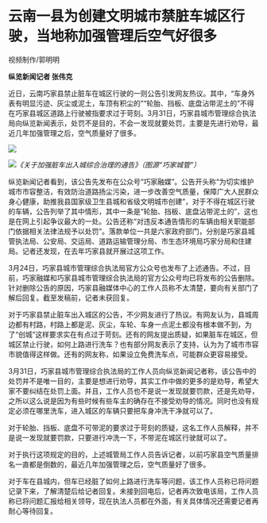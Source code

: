 # 云南一县为创建文明城市禁脏车城区行驶，当地称加强管理后空气好很多

视频制作/郭明明

**纵览新闻记者 张伟克**

近日，云南巧家县禁止脏车在城区行驶的一则公告引发网友热议。其中，“车身外表有明显污迹、灰尘或泥土，车顶有积尘的”“轮胎、挡板、底盘沾带泥土的”不得在巧家县城区道路上行驶被指要求过于苛刻。3月31日，巧家县城市管理综合执法局向纵览新闻表示，处罚不是目的，不会一发现就要处罚，主要是先进行劝导，最近几年加强管理之后，空气质量好了很多。

![](https://inews.gtimg.com/news_bt/OfYWmylPRISG6TKHmBi9XSVyGMTgN-enMu3QFffT6-UUAAA/1000)

![](https://inews.gtimg.com/news_bt/Oooqyhw9C1M5GYKTHNvj_ZGhlkoWiY6CU0XoDobAMSdkAAA/1000)_《关于加强脏车出入城综合治理的通告》（图源“巧家城管”）_

纵览新闻记者看到，该公告先发布在公众号“巧家融媒”。公告开头称“为切实维护城市市容整洁，有效防治道路扬尘污染，进一步改善空气质量，保障广大人民群众身心健康，助推我县国家级卫生县城和省级文明城市创建”，对于不得在城区行驶的车辆，公告列举了其中情形，其中一条是“轮胎、挡板、底盘沾带泥土的”，这也是在网上引起争议最大的一处。公告还称“对违反本通告情形的车辆由相关职能部门依据相关法律法规予以处罚”。落款单位一共是六家政府部门，分别是巧家县城管执法局、公安局、交运局、道路运输管理分局、市生态环境局巧家分局和住建局。记者还发现，在去年巧家县就开展过这项工作。

3月24日，巧家县城市管理综合执法局官方公众号也发布了上述通告。不过，目前，巧家融媒和巧家县城市管理综合执法局的官方公众号均已将发布的公告删除。针对删除公告的原因，巧家县融媒体中心的工作人员称不太清楚，要向有关部门了解后回复。截至发稿前，记者未获回复。

对于巧家县禁止脏车出入城区的公告，不少网友进行了热议。有网友认为，县城周边都有村路，村路上都是泥、灰尘，车轮、车身一点泥土都没有根本做不到，为了“创城”这样要求实在有点过于苛刻。还有的网友提出质疑，如果脏车在城区，但城区禁止行驶，如何上路进行洗车？也有部分网友表示了支持，认为为了城市市容市貌值得这样做。还有的网友称，如果设立免费洗车点，可能群众更容易接受。

3月31日，巧家县城市管理综合执法局的工作人员向纵览新闻记者称，该公告中的处罚并不是唯一目的，主要是想进行劝导，其实工作中做的更多的是劝导，希望大家不要纠结在处罚上面。并且，工作人员也不是说一发现就要罚款，还是先劝导，之所以这么说是因为有些时候有些车主的确存在不接受劝导的情况。同时也没有规定必须在哪里洗车，进入城区的车辆只要把车身冲洗干净就可以了。

对于轮胎、挡板、底盘不可带泥的要求过于苛刻的质疑，这名工作人员解释，并不是说一发现就要罚款，只要进行冲洗一下，不带泥在城区行驶就可以了。

对于执行这项规定的目的，上述城管局工作人员告诉记者，以前巧家县空气质量排名一直都是倒数的，最近几年加强管理之后，空气质量好了很多。

对于车在县城内，但车已经脏了如何上路进行洗车等问题，该工作人员称已将问题记录下来，了解清楚后给记者回复。未接到回电后，记者再次致电该局，工作人员称已将问题汇报给相关领导，现在执法人员都在外面，有关具体情况还需要记者再耐心等待回复。

